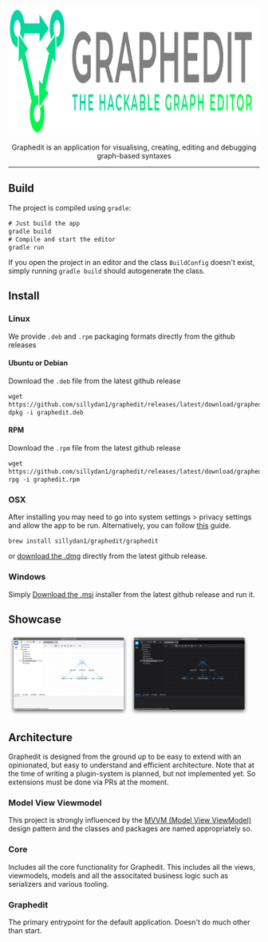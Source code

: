 <p align="center">
   <picture>
      <source media="(prefers-color-scheme: dark)" srcset="https://raw.githubusercontent.com/sillydan1/graphedit/main/.github/resources/logo/graphedit-logo-dark.svg">
      <source media="(prefers-color-scheme: light)" srcset="https://raw.githubusercontent.com/sillydan1/graphedit/main/.github/resources/logo/graphedit-logo-light.svg">
      <img alt="graphedit logo" width="700" height="256" src="https://raw.githubusercontent.com/sillydan1/graphedit/main/.github/resources/logo/graphedit-logo-light.svg" style="max-width: 100%;">
   </picture>
</p>

<p align="center">
   Graphedit is an application for visualising, creating, editing and debugging graph-based syntaxes
</p>

------

## Build
The project is compiled using `gradle`:
```shell
# Just build the app
gradle build
# Compile and start the editor
gradle run
```
If you open the project in an editor and the class `BuildConfig` doesn't exist, simply running `gradle build` should autogenerate the class.

## Install
### Linux
We provide `.deb` and `.rpm` packaging formats directly from the github releases

<!-- #### Flatpak -->
<!-- ```shell -->
<!-- flatpak install sillydan1/graphedit/graphedit -->
<!-- ``` -->

#### Ubuntu or Debian
Download the `.deb` file from the latest github release
```shell
wget https://github.com/sillydan1/graphedit/releases/latest/download/graphedit.deb
dpkg -i graphedit.deb
```

#### RPM
Download the `.rpm` file from the latest github release
```shell
wget https://github.com/sillydan1/graphedit/releases/latest/download/graphedit.rpm
rpg -i graphedit.rpm
```

### OSX
After installing you may need to go into system settings > privacy settings and allow the app to be run. Alternatively, you can follow [this](https://support.apple.com/en-lk/guide/mac-help/mchleab3a043/mac) guide.
```shell
brew install sillydan1/graphedit/graphedit
```
or [download the .dmg](https://github.com/sillydan1/graphedit/releases/latest/download/graphedit.dmg) directly from the latest github release.

### Windows
Simply [Download the .msi](https://github.com/sillydan1/graphedit/releases/latest/download/graphedit.msi) installer from the latest github release and run it.

## Showcase
<div style="display: flex;" align="center">
  <img src="https://raw.githubusercontent.com/sillydan1/graphedit/main/.github/resources/screenshots/Screenshot-light.png" alt="Image 1" width="48%" />
  <img src="https://raw.githubusercontent.com/sillydan1/graphedit/main/.github/resources/screenshots/Screenshot-dark.png" alt="Image 2" width="48%" />
</div>

## Architecture
Graphedit is designed from the ground up to be easy to extend with an opinionated, but easy to understand and efficient architecture.
Note that at the time of writing a plugin-system is planned, but not implemented yet. So extensions must be done via PRs at the moment.

### Model View Viewmodel
This project is strongly influenced by the [MVVM (Model View ViewModel)](https://en.wikipedia.org/wiki/Model–view–viewmodel) design pattern and the classes and packages are named appropriately so.
 
### Core
Includes all the core functionality for Graphedit. This includes all the views, viewmodels, models and all the associtated business logic such as serializers and various tooling.

### Graphedit
The primary entrypoint for the default application. Doesn't do much other than start.

